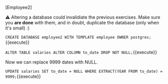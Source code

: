 [Employee2]

:warning: Altering a database could invalidiate the previous exercises. 
Make sure you **are done** with them, and in doubt, duplicate the database (only when it's small) :)

``
CREATE DATABASE employee2
WITH TEMPLATE employee
OWNER postgres;
``{{execute}}

``
ALTER TABLE salaries ALTER COLUMN to_date DROP NOT NULL;
``{{execute}}

Now we can replace 9999 dates with NULL.

``
UPDATE salaries SET to_date = NULL WHERE EXTRACT(YEAR FROM to_date) = 9999;
``{{execute}}

